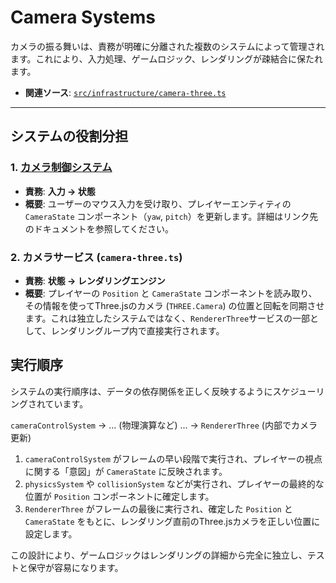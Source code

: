 # Camera Systems

カメラの振る舞いは、責務が明確に分離された複数のシステムによって管理されます。これにより、入力処理、ゲームロジック、レンダリングが疎結合に保たれます。

- **関連ソース**: [`src/infrastructure/camera-three.ts`](../../src/infrastructure/camera-three.ts)

---

## システムの役割分担

### 1. [カメラ制御システム](./camera-control.md)

- **責務**: **入力 → 状態**
- **概要**: ユーザーのマウス入力を受け取り、プレイヤーエンティティの `CameraState` コンポーネント（`yaw`, `pitch`）を更新します。詳細はリンク先のドキュメントを参照してください。

### 2. カメラサービス (`camera-three.ts`)

- **責務**: **状態 → レンダリングエンジン**
- **概要**: プレイヤーの `Position` と `CameraState` コンポーネントを読み取り、その情報を使ってThree.jsのカメラ (`THREE.Camera`) の位置と回転を同期させます。これは独立したシステムではなく、`RendererThree`サービスの一部として、レンダリングループ内で直接実行されます。

## 実行順序

システムの実行順序は、データの依存関係を正しく反映するようにスケジューリングされています。

`cameraControlSystem` -> ... (物理演算など) ... -> `RendererThree` (内部でカメラ更新)

1.  `cameraControlSystem` がフレームの早い段階で実行され、プレイヤーの視点に関する「意図」が `CameraState` に反映されます。
2.  `physicsSystem` や `collisionSystem` などが実行され、プレイヤーの最終的な位置が `Position` コンポーネントに確定します。
3.  `RendererThree` がフレームの最後に実行され、確定した `Position` と `CameraState` をもとに、レンダリング直前のThree.jsカメラを正しい位置に設定します。

この設計により、ゲームロジックはレンダリングの詳細から完全に独立し、テストと保守が容易になります。
